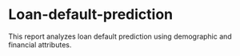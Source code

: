 # Loan-default-prediction
This report analyzes loan default prediction using demographic and financial attributes.
